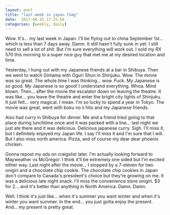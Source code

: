 ```yaml
---
layout: post
title: "last week in japan fomg"
date:  2017-08-25 17:25:56
categories: [weekly, daily]
---
```

Wow. It's... my last week in Japan. I'll be flying out to china September 1st... which is less than 7 days away. Damn. It still hasn't fully sunk in yet. I still need to sell a lot of shit. But I'm sure everything will work out. I sold my RX 570 this morning to a super nice guy that met me at my desired location and time. 

Yesterday, I hung out with my Japanese friends at a bar in Shibuya. Then we went to watch Gintama with Oguri Shun in Shinjuku. Wow. The movie was so great. The whole time I was thinking... wow. Fuck. My Japanese is so good. My Japanese is so good! I understand everything. Whoa. Mind blown. Then... after the movie the escalator down on leaving the theatre. It was like... you leave the theatre and enter the bright city lights of Shinjuku. It just felt... very magical. I mean. I'm so lucky to spend a year in Tokyo. The movie was great, went with boku no ii hito and my Japanese friends. 

Also had curry in Shibuya for dinner. Me and a friend tried going to that place during lunchtime once and it was packed with a line... last night we just ate there and it was delicious. Delicious japanese curry. Sigh. I'll miss it, but I definitely enjoyed my Japan life. I say I'll miss it and I'm sure that I will. But I also miss north america. Pizza, and of course my dear dear phoenix chicken.

Gonna repost my ads on craigslist later. I'm actually looking forward to Mayweather vs McGregor. I think it'll be extremely one sided but I'm excited either way. Last night after the movie... I stopped by a 7-eleven for two onigiri and a chocolate chip cookie. The chocolate chip cookies in Japan don't compare to Canada's president's choice but they're growing on me. It was a delicious late night snack. I'll miss the convenience store onigiri. $3 for 2... and it's better than anything in North America. Damn. Damn.

Well. I think it's just like... when it's summer you want winter and when it's winter you want summer. In the end... you just gotta enjoy the present. And... my present is pretty great.
